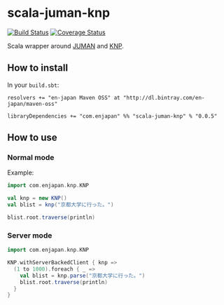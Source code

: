 # scala-juman-knp

[![Build Status](https://travis-ci.org/en-japan/scala-juman-knp.svg?branch=master)](https://travis-ci.org/en-japan/scala-juman-knp)
[![Coverage Status](https://coveralls.io/repos/github/en-japan/scala-juman-knp/badge.svg?branch=master)](https://coveralls.io/github/en-japan/scala-juman-knp?branch=master)

Scala wrapper around [JUMAN](http://nlp.ist.i.kyoto-u.ac.jp/index.php?cmd=read&page=JUMAN) and [KNP](http://nlp.ist.i.kyoto-u.ac.jp/EN/?KNP).

## How to install

In your `build.sbt`:
```
resolvers += "en-japan Maven OSS" at "http://dl.bintray.com/en-japan/maven-oss"

libraryDependencies += "com.enjapan" %% "scala-juman-knp" % "0.0.5"
```

## How to use

### Normal mode
Example:
```scala
import com.enjapan.knp.KNP

val knp = new KNP()
val blist = knp("京都大学に行った。")

blist.root.traverse(println)
```

### Server mode
```scala
import com.enjapan.knp.KNP

KNP.withServerBackedClient { knp =>
  (1 to 1000).foreach { _ =>
    val blist = knp.parse("京都大学に行った。")
    blist.root.traverse(println)
  }
}
```

